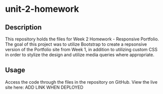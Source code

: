 # unit-2-homework

## Description
This repository holds the files for Week 2 Homework - Responsive Portfolio. The goal of this project was to utilize Bootstrap to create a repsonsive version of the Portfolio site from Week 1, in addition to utilizing custom CSS in order to stylize the design and utilize media queries where appropriate. 

## Usage
Access the code through the files in the repository on GitHub. View the live site here: ADD LINK WHEN DEPLOYED
